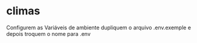# climas
Configurem as Variáveis de ambiente
dupliquem o arquivo .env.exemple e depois troquem o nome para .env
